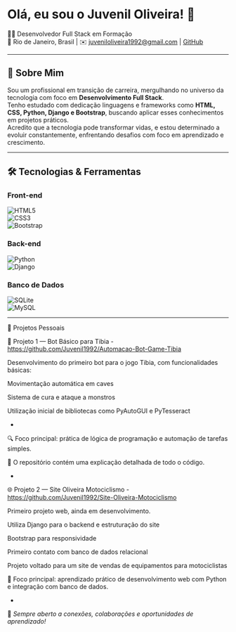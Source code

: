 # Olá, eu sou o Juvenil Oliveira! 👋

🧑‍💻 Desenvolvedor Full Stack em Formação  
📍 Rio de Janeiro, Brasil | ✉️ juveniloliveira1992@gmail.com | [GitHub](https://github.com/Juvenil1992)

---

## 🚀 Sobre Mim

Sou um profissional em transição de carreira, mergulhando no universo da tecnologia com foco em **Desenvolvimento Full Stack**.  
Tenho estudado com dedicação linguagens e frameworks como **HTML, CSS, Python, Django e Bootstrap**, buscando aplicar esses conhecimentos em projetos práticos.  
Acredito que a tecnologia pode transformar vidas, e estou determinado a evoluir constantemente, enfrentando desafios com foco em aprendizado e crescimento.

---

## 🛠 Tecnologias & Ferramentas

### Front-end  
![HTML5](https://img.shields.io/badge/HTML5-E34F26?style=flat&logo=html5&logoColor=white)  
![CSS3](https://img.shields.io/badge/CSS3-1572B6?style=flat&logo=css3&logoColor=white)  
![Bootstrap](https://img.shields.io/badge/Bootstrap-7952B3?style=flat&logo=bootstrap&logoColor=white)

### Back-end  
![Python](https://img.shields.io/badge/Python-3776AB?style=flat&logo=python&logoColor=white)  
![Django](https://img.shields.io/badge/Django-092E20?style=flat&logo=django&logoColor=white)

### Banco de Dados  
![SQLite](https://img.shields.io/badge/SQLite-003B57?style=flat&logo=sqlite&logoColor=white)  
![MySQL](https://img.shields.io/badge/MySQL-4479A1?style=flat&logo=mysql&logoColor=white) 

---
🚀 Projetos Pessoais

🧠 Projeto 1 — Bot Básico para Tibia - https://github.com/Juvenil1992/Automacao-Bot-Game-Tibia

Desenvolvimento do primeiro bot para o jogo Tibia, com funcionalidades básicas:

Movimentação automática em caves

Sistema de cura e ataque a monstros

Utilização inicial de bibliotecas como PyAutoGUI e PyTesseract

-

🔍 Foco principal: prática de lógica de programação e automação de tarefas simples.

📄 O repositório contém uma explicação detalhada de todo o código.


-

🌐 Projeto 2 — Site Oliveira Motociclismo - https://github.com/Juvenil1992/Site-Oliveira-Motociclismo

Primeiro projeto web, ainda em desenvolvimento.

Utiliza Django para o backend e estruturação do site

Bootstrap para responsividade

Primeiro contato com banco de dados relacional

Projeto voltado para um site de vendas de equipamentos para motociclistas

🌱 Foco principal: aprendizado prático de desenvolvimento web com Python e integração com banco de dados.


-

📌 *Sempre aberto a conexões, colaborações e oportunidades de aprendizado!*
